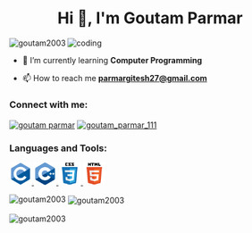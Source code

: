 <h1 align="center">Hi 👋, I'm Goutam Parmar</h1>

<img align="right" alt="coding" width="400" src="https://media.tenor.com/2uyENRmiUt0AAAAC/coding.gif">

<p align="left"> <img src="https://komarev.com/ghpvc/?username=goutam2003&label=Profile%20views&color=0e75b6&style=flat" alt="goutam2003" /> </p>

- 🌱 I’m currently learning **Computer Programming**

- 📫 How to reach me **parmargitesh27@gmail.com**

<h3 align="left">Connect with me:</h3>
<p align="left">
<a href="https://linkedin.com/in/goutam parmar" target="blank"><img align="center" src="https://raw.githubusercontent.com/rahuldkjain/github-profile-readme-generator/master/src/images/icons/Social/linked-in-alt.svg" alt="goutam parmar" height="30" width="40" /></a>
<a href="https://instagram.com/goutam_parmar_111" target="blank"><img align="center" src="https://raw.githubusercontent.com/rahuldkjain/github-profile-readme-generator/master/src/images/icons/Social/instagram.svg" alt="goutam_parmar_111" height="30" width="40" /></a>
</p>

<h3 align="left">Languages and Tools:</h3>
<p align="left"> <a href="https://www.cprogramming.com/" target="_blank" rel="noreferrer"> <img src="https://raw.githubusercontent.com/devicons/devicon/master/icons/c/c-original.svg" alt="c" width="40" height="40"/> </a> <a href="https://www.w3schools.com/cpp/" target="_blank" rel="noreferrer"> <img src="https://raw.githubusercontent.com/devicons/devicon/master/icons/cplusplus/cplusplus-original.svg" alt="cplusplus" width="40" height="40"/> </a> <a href="https://www.w3schools.com/css/" target="_blank" rel="noreferrer"> <img src="https://raw.githubusercontent.com/devicons/devicon/master/icons/css3/css3-original-wordmark.svg" alt="css3" width="40" height="40"/> </a> <a href="https://www.w3.org/html/" target="_blank" rel="noreferrer"> <img src="https://raw.githubusercontent.com/devicons/devicon/master/icons/html5/html5-original-wordmark.svg" alt="html5" width="40" height="40"/> </a> </p>

<p><img align="left" src="https://github-readme-stats.vercel.app/api/top-langs?username=goutam2003&show_icons=true&locale=en&layout=compact" alt="goutam2003" /></p>

<p>&nbsp;<img align="center" src="https://github-readme-stats.vercel.app/api?username=goutam2003&show_icons=true&locale=en" alt="goutam2003" /></p>

<p><img align="center" src="https://github-readme-streak-stats.herokuapp.com/?user=goutam2003&" alt="goutam2003" /></p>
